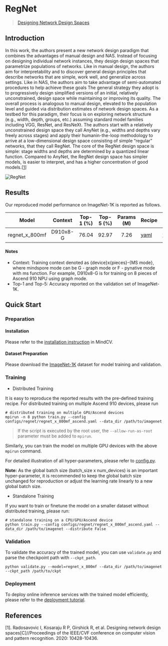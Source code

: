 # RegNet

> [Designing Network Design Spaces](https://arxiv.org/abs/2003.13678)

## Introduction

In this work, the authors present a new network design paradigm that combines the advantages of manual design and NAS. Instead of focusing on designing individual network instances, they design design spaces that parametrize populations of networks. Like in manual design, the authors aim for interpretability and to discover general design principles that describe networks that are simple, work well, and generalize across settings. Like in NAS, the authors aim to take advantage of semi-automated procedures to help achieve these goals The general strategy they adopt is to progressively design simplified versions of an initial, relatively unconstrained, design space while maintaining or improving its quality. The overall process is analogous to manual design, elevated to the population level and guided via distribution estimates of network design spaces. As a testbed for this paradigm, their focus is on exploring network structure (e.g., width, depth, groups, etc.) assuming standard model families including VGG, ResNet, and ResNeXt. The authors start with a relatively unconstrained design space they call AnyNet (e.g., widths and depths vary freely across stages) and apply their humanin-the-loop methodology to arrive at a low-dimensional design space consisting of simple “regular” networks, that they call RegNet. The core of the RegNet design space is simple: stage widths and depths are determined by a quantized linear function. Compared to AnyNet, the RegNet design space has simpler models, is easier to interpret, and has a higher concentration of good models.[[1](#References)]

![RegNet](https://user-images.githubusercontent.com/74176172/210046899-4e83bb56-f7f6-49b2-9dde-dce200428e92.png)

## Results

Our reproduced model performance on ImageNet-1K is reported as follows.

<div align="center">

|     Model      | Context  | Top-1 (%) | Top-5 (%) | Params (M) | Recipe                                                                                              | Download                                                                                     |
|:--------------:|:--------:|:---------:|:---------:|:----------:|-----------------------------------------------------------------------------------------------------|----------------------------------------------------------------------------------------------|
| regnet_x_800mf | D910x8-G |   76.04   |   92.97   |    7.26    | [yaml](https://github.com/mindspore-lab/mindcv/blob/main/configs/regnet/regnet_x_800mf_ascend.yaml) | [weights](https://download.mindspore.cn/toolkits/mindcv/regnet/regnet_x_800mf-617227f4.ckpt) |

</div>

#### Notes

- Context: Training context denoted as {device}x{pieces}-{MS mode}, where mindspore mode can be G - graph mode or F - pynative mode with ms function. For example, D910x8-G is for training on 8 pieces of Ascend 910 NPU using graph mode.
- Top-1 and Top-5: Accuracy reported on the validation set of ImageNet-1K.

## Quick Start

### Preparation

#### Installation

Please refer to the [installation instruction](https://github.com/mindspore-lab/mindcv#installation) in MindCV.

#### Dataset Preparation

Please download the [ImageNet-1K](https://www.image-net.org/challenges/LSVRC/2012/index.php) dataset for model training and validation.

### Training

- Distributed Training

It is easy to reproduce the reported results with the pre-defined training recipe. For distributed training on multiple Ascend 910 devices, please run

```shell
# distributed training on multiple GPU/Ascend devices
mpirun -n 8 python train.py --config configs/regnet/regnet_x_800mf_ascend.yaml --data_dir /path/to/imagenet
```
> If the script is executed by the root user, the `--allow-run-as-root` parameter must be added to `mpirun`.

Similarly, you can train the model on multiple GPU devices with the above `mpirun` command.

For detailed illustration of all hyper-parameters, please refer to [config.py](https://github.com/mindspore-lab/mindcv/blob/main/config.py).

**Note:** As the global batch size (batch_size x num_devices) is an important hyper-parameter, it is recommended to keep the global batch size unchanged for reproduction or adjust the learning rate linearly to a new global batch size.

* Standalone Training

If you want to train or finetune the model on a smaller dataset without distributed training, please run:

```shell
# standalone training on a CPU/GPU/Ascend device
python train.py --config configs/regnet/regnet_x_800mf_ascend.yaml --data_dir /path/to/imagenet --distribute False
```

### Validation

To validate the accuracy of the trained model, you can use `validate.py` and parse the checkpoint path with `--ckpt_path`.

```shell
python validate.py --model=regnet_x_800mf --data_dir /path/to/imagenet --ckpt_path /path/to/ckpt
```

### Deployment

To deploy online inference services with the trained model efficiently, please refer to the [deployment tutorial](https://github.com/mindspore-lab/mindcv/blob/main/tutorials/deployment.md).

## References

[1]. Radosavovic I, Kosaraju R P, Girshick R, et al. Designing network design spaces[C]//Proceedings of the IEEE/CVF conference on computer vision and pattern recognition. 2020: 10428-10436.
